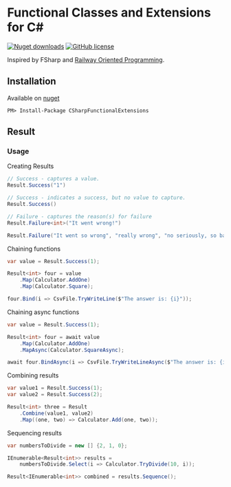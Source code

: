 Functional Classes and Extensions for C#
======================================================
[![Nuget downloads](https://img.shields.io/nuget/v/FunctionalDotNet.svg)](https://www.nuget.org/packages/FunctionalDotNet/)
[![GitHub license](https://img.shields.io/github/license/thelegendofando/FunctionalDotNet)](https://github.com/thelegendofando/FunctionalDotNet/blob/main/LICENSE)

Inspired by FSharp and [Railway Oriented Programming](https://fsharpforfunandprofit.com/rop/).

## Installation

Available on [nuget](https://www.nuget.org/packages/CSharpFunctionalExtensions/)

	PM> Install-Package CSharpFunctionalExtensions

## Result

### Usage

Creating Results

```csharp
// Success - captures a value.
Result.Success("1")

// Success - indicates a success, but no value to capture.
Result.Success()

// Failure - captures the reason(s) for failure
Result.Failure<int>("It went wrong!")

Result.Failure("It went so wrong", "really wrong", "no seriously, so bad!")
```

Chaining functions

```csharp
var value = Result.Success(1);

Result<int> four = value
    .Map(Calculator.AddOne)
    .Map(Calculator.Square);

four.Bind(i => CsvFile.TryWriteLine($"The answer is: {i}"));
```

Chaining async functions

```csharp
var value = Result.Success(1);

Result<int> four = await value
    .Map(Calculator.AddOne)
    .MapAsync(Calculator.SquareAsync);

await four.BindAsync(i => CsvFile.TryWriteLineAsync($"The answer is: {i}"));
```

Combining results

```csharp
var value1 = Result.Success(1);
var value2 = Result.Success(2);

Result<int> three = Result
    .Combine(value1, value2)
    .Map((one, two) => Calculator.Add(one, two));
```

Sequencing results

```csharp
var numbersToDivide = new [] {2, 1, 0};

IEnumerable<Result<int>> results =
    numbersToDivide.Select(i => Calculator.TryDivide(10, i));

Result<IEnumerable<int>> combined = results.Sequence();
```